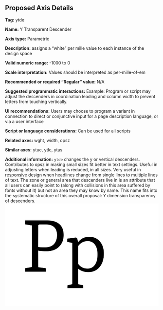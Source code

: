 ## Proposed Axis Details

**Tag:** ytde

**Name:** Y Transparent Descender

**Axis type:** Parametric

**Description:** assigns a “white” per mille value to each instance of the design space

**Valid numeric range:**  -1000 to 0

**Scale interpretation:** Values should be interpreted as per-mille-of-em

**Recommended or required “Regular” value:** N/A

**Suggested programmatic interactions:** Example: Program or script may adjust the descenders in coordination leading and column width to prevent letters from touching vertically.

**UI recommendations:** Users may choose to program a variant in connection to direct or conjunctive input for a page description language, or via a user interface

**Script or language considerations:** Can be used for all scripts

**Related axes:** wght, width, opsz

**Similar axes:** ytuc, ytlc, ytas

**Additional information:** `ytde` changes the y or vertical descenders. Contributes to opsz in making small sizes fit better in text settings. Useful in adjusting letters when leading is reduced, in all sizes. Very useful in responsive design when headlines change from single lines to multiple lines of text. The zone or general area that descenders live in is an attribute that all users can easily point to (along with collisions in this area suffered by fonts without it) but not an area they may know by name. This name fits into the systematic structure of this overall proposal: Y dimension transparency of descenders. ![Demonstration](demos/animation-ytde.gif)
